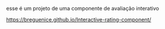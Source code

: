 esse é um projeto de uma componente de avaliação interativo

https://breguenice.github.io/Interactive-rating-component/
